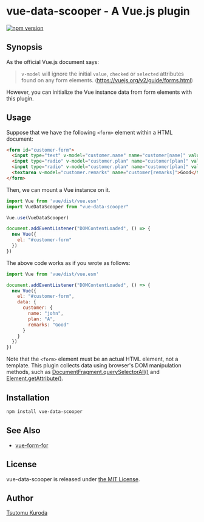 # vue-data-scooper - A Vue.js plugin

[![npm version](https://badge.fury.io/js/vue-data-scooper.svg)](https://badge.fury.io/js/vue-data-scooper)

## Synopsis

As the official Vue.js document says:

> `v-model` will ignore the initial `value`, `checked` or `selected` attributes
> found on any form elements.
> (https://vuejs.org/v2/guide/forms.html)

However, you can initialize the Vue instance data from form elements with this plugin.

## Usage

Suppose that we have the following `<form>` element within a HTML document:

```html
<form id="customer-form">
  <input type="text" v-model="customer.name" name="customer[name]" value="john">
  <input type="radio" v-model="customer.plan" name="customer[plan]" value="A" checked>
  <input type="radio" v-model="customer.plan" name="customer[plan]" value="B">
  <textarea v-model="customer.remarks" name="customer[remarks]">Good</textarea>
</form>
```

Then, we can mount a Vue instance on it.

```javascript
import Vue from 'vue/dist/vue.esm'
import VueDataScooper from "vue-data-scooper"

Vue.use(VueDataScooper)

document.addEventListener("DOMContentLoaded", () => {
  new Vue({
    el: "#customer-form"
  })
})
```

The above code works as if you wrote as follows:

```javascript
import Vue from 'vue/dist/vue.esm'

document.addEventListener("DOMContentLoaded", () => {
  new Vue({
    el: "#customer-form",
    data: {
      customer: {
        name: "john",
        plan: "A",
        remarks: "Good"
      }
    }
  })
})
```

Note that the `<form>` element must be an actual HTML element, not a template.
This plugin collects data using browser's DOM manipulation methods, such as
[DocumentFragment.querySelectorAll()](https://developer.mozilla.org/en-US/docs/Web/API/DocumentFragment/querySelectorAll) and [Element.getAttribute()](https://developer.mozilla.org/en-US/docs/Web/API/Element/getAttribute).

## Installation

```bash
npm install vue-data-scooper
```

## See Also

* [vue-form-for](https://github.com/kuroda/vue-form-for)

## License

vue-data-scooper is released under [the MIT License](LICENSE).

## Author

[Tsutomu Kuroda](https://github.com/kuroda)
